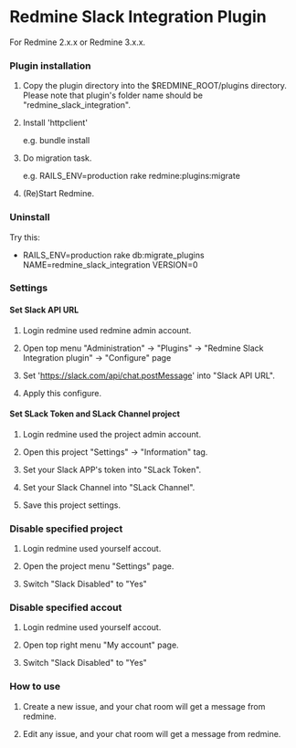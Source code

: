 # Redmine Slack Integration Plugin

For Redmine 2.x.x or Redmine 3.x.x.

### Plugin installation

1.  Copy the plugin directory into the $REDMINE_ROOT/plugins directory. Please
    note that plugin's folder name should be "redmine_slack_integration".

2.  Install 'httpclient'

    e.g. bundle install

3.  Do migration task.

    e.g. RAILS_ENV=production rake redmine:plugins:migrate

4.  (Re)Start Redmine.

### Uninstall

Try this:

*  RAILS_ENV=production rake db:migrate_plugins NAME=redmine_slack_integration VERSION=0

### Settings

#### Set Slack API URL

1.  Login redmine used redmine admin account.

2.  Open top menu "Administration" -> "Plugins" -> "Redmine Slack Integration plugin" -> "Configure" page

3.  Set 'https://slack.com/api/chat.postMessage' into "Slack API URL".

4.  Apply this configure.

#### Set SLack Token and SLack Channel project

1.  Login redmine used the project admin account.

2.  Open this project "Settings" -> "Information" tag.

3.  Set your Slack APP's token into "SLack Token".

4.  Set your Slack Channel into "SLack Channel".

5.  Save this project settings.

### Disable specified project

1.  Login redmine used yourself accout.

2.  Open the project menu "Settings" page.

3.  Switch "Slack Disabled" to "Yes"

### Disable specified accout

1.  Login redmine used yourself accout.

2.  Open top right menu "My account" page.

3.  Switch "Slack Disabled" to "Yes"

### How to use

1.  Create a new issue, and your chat room will get a message from redmine.

2.  Edit any issue, and your chat room will get a message from redmine.
